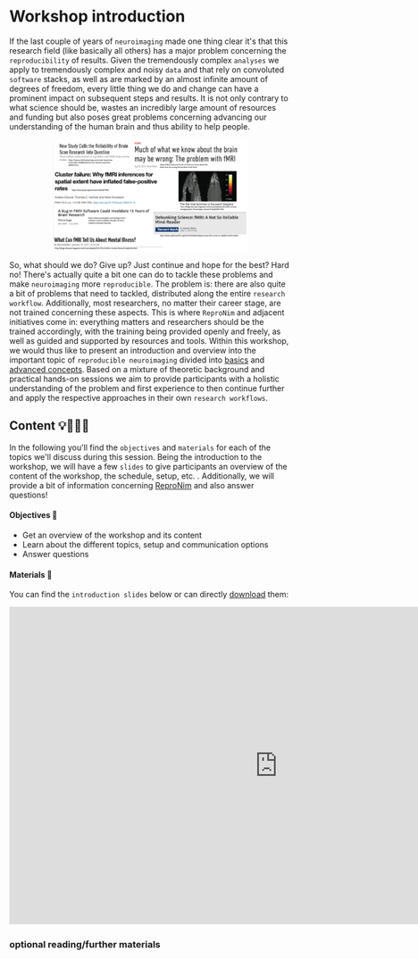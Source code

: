 # Workshop introduction

If the last couple of years of `neuroimaging` made one thing clear it's that this research field (like basically all others) has a major problem concerning the `reproducibility` of results. Given the tremendously complex `analyses` we apply to tremendously complex and noisy `data` and that rely on convoluted `software` stacks, as well as are marked by an almost infinite amount of degrees of freedom, every little thing we do and change can have a prominent impact on subsequent steps and results. It is not only contrary to what science should be, wastes an incredibly large amount of resources and funding but also poses great problems concerning advancing our understanding of the human brain and thus ability to help people.

<center>
<img src="https://raw.githubusercontent.com/ReproNim/DGPA_workshop_2022/main/workshop/static/reproducibility_neuroimaging.png" alt="reproducibility neuroimaging" style="height: 200px;">
</center>

So, what should we do? Give up? Just continue and hope for the best? Hard no! There's actually quite a bit one can do to tackle these problems and make `neuroimaging` more `reproducible`. The problem is: there are also quite a bit of problems that need to tackled, distributed along the entire `research workflow`. Additionally, most researchers, no matter their career stage, are not trained concerning these aspects. This is where `ReproNim` and adjacent initiatives come in: everything matters and researchers should be the trained accordingly, with the training being provided openly and freely, as well as guided and supported by resources and tools. Within this workshop, we would thus like to present an introduction and overview into the important topic of `reproducible neuroimaging` divided into [basics](http://www.repronim.org/DGPA_workshop_2022/basics.html) and [advanced concepts](http://www.repronim.org/DGPA_workshop_2022/advanced.html). Based on a mixture of theoretic background and practical hands-on sessions we aim to provide participants with a holistic understanding of the problem and first experience to then continue further and apply the respective approaches in their own `research workflows`.

## Content 💡👩🏽‍🏫  

In the following you'll find the `objectives` and `materials` for each of the topics we'll discuss during this session. Being the introduction to the workshop, we will have a few `slides` to give participants an overview of the content of the workshop, the schedule, setup, etc. . Additionally, we will provide a bit of information concerning [ReproNim](https://www.repronim.org/) and also answer questions!

#### Objectives 📍
- Get an overview of the workshop and its content
- Learn about the different topics, setup and communication options
- Answer questions

#### Materials 📓

You can find the `introduction slides` below or can directly [download](https://docs.google.com/presentation/d/1V8isbmxYwRBRrz1avViFZYEeKOmzQQq9_Y3mWycGfVo/present?usp=sharing) them:

<iframe src="https://docs.google.com/presentation/d/e/2PACX-1vSh9f918rvaKWOTOVRLD0At2o6AN99nVIQvkqagVBdKTmG5jR1wXQtxPc5Eei4NzBxCmY_ssw-EhlSr/embed?start=false&loop=false&delayms=3000" frameborder="0" width="960" height="569" allowfullscreen="true" mozallowfullscreen="true" webkitallowfullscreen="true"></iframe>

### optional reading/further materials

